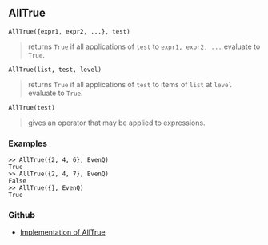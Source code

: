 ## AllTrue

``` 
AllTrue({expr1, expr2, ...}, test)
```

> returns `True` if all applications of `test` to `expr1, expr2, ...` evaluate to `True`.

```
AllTrue(list, test, level)
```

> returns `True` if all applications of `test` to items of `list` at `level` evaluate to `True`.

```
AllTrue(test)
```

> gives an operator that may be applied to expressions.

### Examples
```
>> AllTrue({2, 4, 6}, EvenQ)
True
>> AllTrue({2, 4, 7}, EvenQ)
False
>> AllTrue({}, EvenQ)
True
```

### Github

* [Implementation of AllTrue](https://github.com/axkr/symja_android_library/blob/master/symja_android_library/matheclipse-core/src/main/java/org/matheclipse/core/builtin/BooleanFunctions.java#L591) 
